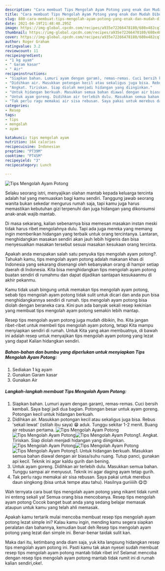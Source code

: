 ```yaml
---
description: "Cara membuat Tips Mengolah Ayam Potong yang enak dan Mudah Dibuat"
title: "Cara membuat Tips Mengolah Ayam Potong yang enak dan Mudah Dibuat"
slug: 880-cara-membuat-tips-mengolah-ayam-potong-yang-enak-dan-mudah-dibuat
date: 2021-04-19T21:48:40.295Z
image: https://img-global.cpcdn.com/recipes/a935e72266478180/680x482cq70/tips-mengolah-ayam-potong-foto-resep-utama.jpg
thumbnail: https://img-global.cpcdn.com/recipes/a935e72266478180/680x482cq70/tips-mengolah-ayam-potong-foto-resep-utama.jpg
cover: https://img-global.cpcdn.com/recipes/a935e72266478180/680x482cq70/tips-mengolah-ayam-potong-foto-resep-utama.jpg
author: Roger Graham
ratingvalue: 3.2
reviewcount: 11
recipeingredient:
- "1 kg ayam"
- " Garam kasar"
- " Air"
recipeinstructions:
- "Siapkan bahan. Lumuri ayam dengan garam), remas-remas. Cuci bersih kembali. Saya bagi jadi dua bagian. Potongan besar untuk ayam goreng. Potongan kecil untuk hidangan berkuah."
- "Didihkan air. Masukkan potongan kecil atau sekaligus juga bisa. Rebus &#39;sekali lewat&#39; (istilah ibu saya) 😁 aduk. Tunggu sekitar 1-2 menit. Buang air rebusan pertama."
- "Angkat. Tiriskan. Siap diolah menjadi hidangan yang diinginkan."
- "Untuk hidangan berkuah. Masukkan semua bahan diawal dengan air biasa/suhu ruang. Tutup panci, gunakan api kecil. Teknik ini agar kaldu gurih dan bening."
- "Untuk ayam goreng. Didihkan air terlebih dulu. Masukkan semua bahan. Tunggu sampai air menyusut. Teknik ini agar daging ayam tetap gurih."
- "Tak perlu ragu memakai air sisa rebusan. Saya pakai untuk merebus daun singkong (bisa untuk tempe atau tahu). Hasilnya guriiiiih 😋😍"
categories:
- Resep
tags:
- tips
- mengolah
- ayam

katakunci: tips mengolah ayam 
nutrition: 164 calories
recipecuisine: Indonesian
preptime: "PT39M"
cooktime: "PT45M"
recipeyield: "3"
recipecategory: Lunch

---
```



![Tips Mengolah Ayam Potong](https://img-global.cpcdn.com/recipes/a935e72266478180/680x482cq70/tips-mengolah-ayam-potong-foto-resep-utama.jpg)

Selaku seorang istri, menyajikan olahan mantab kepada keluarga tercinta adalah hal yang memuaskan bagi kamu sendiri. Tanggung jawab seorang  wanita bukan sekedar mengurus rumah saja, tapi kamu juga harus memastikan kebutuhan gizi terpenuhi dan juga hidangan yang dikonsumsi anak-anak wajib mantab.

Di masa  sekarang, kalian sebenarnya bisa memesan masakan instan meski tidak harus ribet mengolahnya dulu. Tapi ada juga mereka yang memang ingin memberikan hidangan yang terbaik untuk orang tercintanya. Lantaran, menghidangkan masakan sendiri akan jauh lebih higienis dan bisa menyesuaikan masakan tersebut sesuai masakan kesukaan orang tercinta. 



Apakah anda merupakan salah satu penyuka tips mengolah ayam potong?. Tahukah kamu, tips mengolah ayam potong adalah makanan khas di Indonesia yang sekarang disenangi oleh kebanyakan orang di hampir setiap daerah di Indonesia. Kita bisa menghidangkan tips mengolah ayam potong buatan sendiri di rumahmu dan dapat dijadikan santapan kesukaanmu di akhir pekanmu.

Kamu tidak usah bingung untuk memakan tips mengolah ayam potong, sebab tips mengolah ayam potong tidak sulit untuk dicari dan anda pun bisa menghidangkannya sendiri di rumah. tips mengolah ayam potong bisa diolah dengan beraneka cara. Kini pun ada banyak sekali resep kekinian yang membuat tips mengolah ayam potong semakin lebih mantap.

Resep tips mengolah ayam potong juga mudah dibikin, lho. Kita jangan ribet-ribet untuk membeli tips mengolah ayam potong, tetapi Kita mampu menyiapkan sendiri di rumah. Untuk Kita yang akan membuatnya, di bawah ini adalah resep untuk menyajikan tips mengolah ayam potong yang lezat yang dapat Kalian hidangkan sendiri.

<!--inarticleads1-->

##### Bahan-bahan dan bumbu yang diperlukan untuk menyiapkan Tips Mengolah Ayam Potong:

1. Sediakan 1 kg ayam
1. Gunakan  Garam kasar
1. Gunakan  Air




<!--inarticleads2-->

##### Langkah-langkah membuat Tips Mengolah Ayam Potong:

1. Siapkan bahan. Lumuri ayam dengan garam), remas-remas. Cuci bersih kembali. Saya bagi jadi dua bagian. Potongan besar untuk ayam goreng. Potongan kecil untuk hidangan berkuah.
1. Didihkan air. Masukkan potongan kecil atau sekaligus juga bisa. Rebus &#39;sekali lewat&#39; (istilah ibu saya) 😁 aduk. Tunggu sekitar 1-2 menit. Buang air rebusan pertama.
<img src="https://img-global.cpcdn.com/steps/dccfb1fccffd2d80/160x128cq70/tips-mengolah-ayam-potong-langkah-memasak-2-foto.jpg" alt="Tips Mengolah Ayam Potong"><img src="https://img-global.cpcdn.com/steps/458b0f450525a273/160x128cq70/tips-mengolah-ayam-potong-langkah-memasak-2-foto.jpg" alt="Tips Mengolah Ayam Potong"><img src="https://img-global.cpcdn.com/steps/88817c6ed68e3e42/160x128cq70/tips-mengolah-ayam-potong-langkah-memasak-2-foto.jpg" alt="Tips Mengolah Ayam Potong">1. Angkat. Tiriskan. Siap diolah menjadi hidangan yang diinginkan.
<img src="https://img-global.cpcdn.com/steps/dca1b77d8c047699/160x128cq70/tips-mengolah-ayam-potong-langkah-memasak-3-foto.jpg" alt="Tips Mengolah Ayam Potong"><img src="https://img-global.cpcdn.com/steps/0f06eb42c42cd702/160x128cq70/tips-mengolah-ayam-potong-langkah-memasak-3-foto.jpg" alt="Tips Mengolah Ayam Potong"><img src="https://img-global.cpcdn.com/steps/ddba9e9e17733130/160x128cq70/tips-mengolah-ayam-potong-langkah-memasak-3-foto.jpg" alt="Tips Mengolah Ayam Potong">1. Untuk hidangan berkuah. Masukkan semua bahan diawal dengan air biasa/suhu ruang. Tutup panci, gunakan api kecil. Teknik ini agar kaldu gurih dan bening.
1. Untuk ayam goreng. Didihkan air terlebih dulu. Masukkan semua bahan. Tunggu sampai air menyusut. Teknik ini agar daging ayam tetap gurih.
1. Tak perlu ragu memakai air sisa rebusan. Saya pakai untuk merebus daun singkong (bisa untuk tempe atau tahu). Hasilnya guriiiiih 😋😍




Wah ternyata cara buat tips mengolah ayam potong yang nikamt tidak rumit ini enteng sekali ya! Semua orang bisa mencobanya. Resep tips mengolah ayam potong Cocok banget buat anda yang sedang belajar memasak ataupun untuk kamu yang telah ahli memasak.

Apakah kamu tertarik mulai mencoba membuat resep tips mengolah ayam potong lezat simple ini? Kalau kamu ingin, mending kamu segera siapkan peralatan dan bahannya, kemudian buat deh Resep tips mengolah ayam potong yang lezat dan simple ini. Benar-benar taidak sulit kan. 

Maka dari itu, ketimbang anda diam saja, yuk kita langsung hidangkan resep tips mengolah ayam potong ini. Pasti kamu tak akan nyesel sudah membuat resep tips mengolah ayam potong mantab tidak ribet ini! Selamat mencoba dengan resep tips mengolah ayam potong mantab tidak rumit ini di rumah kalian sendiri,oke!.

